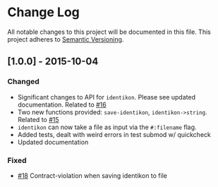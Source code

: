# Change Log
All notable changes to this project will be documented in this file.
This project adheres to [Semantic Versioning](http://semver.org/).

## [1.0.0] - 2015-10-04
### Changed
- Significant changes to API for `identikon`. Please see updated documentation. Related to [#16](https://github.com/DarrenN/identikon/issues/16)
- Two new functions provided: `save-identikon`, `identikon->string`. Related to [#15](https://github.com/DarrenN/identikon/issues/15)
- `identikon` can now take a file as input via the `#:filename` flag.
- Added tests, dealt with weird errors in test submod w/ quickcheck
- Updated documentation

### Fixed
- [#18](https://github.com/DarrenN/identikon/issues/18) Contract-violation when saving identikon to file
